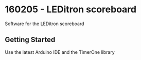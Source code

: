 # 160205 - LEDitron scoreboard

Software for the LEDitron scoreboard

## Getting Started

Use the latest Arduino IDE and the TimerOne library






